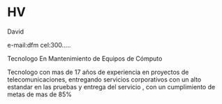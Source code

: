# HV

David 

e-mail:dfm
cel:300.....

Tecnologo En Mantenimiento de Equipos de Cómputo 

Tecnologo con mas de 17 años de experiencia en proyectos de telecomunicaciones, entregando servicios corporativos con un alto estandar en las pruebas y entrega del servicio , con un cumplimiento de metas de mas de 85%

